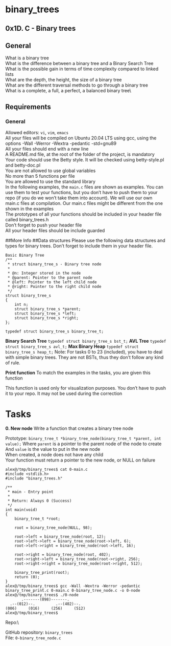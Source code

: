 # binary_trees
## 0x1D. C - Binary trees

## General
What is a binary tree\
What is the difference between a binary tree and a Binary Search Tree\
What is the possible gain in terms of time complexity compared to linked lists\
What are the depth, the height, the size of a binary tree\
What are the different traversal methods to go through a binary tree\
What is a complete, a full, a perfect, a balanced binary tree\

## Requirements
### General
Allowed editors: `vi`, `vim`, `emacs`\
All your files will be compiled on Ubuntu 20.04 LTS using gcc, using the options -Wall -Werror -Wextra -pedantic -std=gnu89\
All your files should end with a new line\
A README.md file, at the root of the folder of the project, is mandatory\
Your code should use the Betty style. It will be checked using betty-style.pl and betty-doc.pl\
You are not allowed to use global variables\
No more than 5 functions per file\
You are allowed to use the standard library\
In the following examples, the `main.c` files are shown as examples. You can use them to test your functions, but you don’t have to push them to your repo (if you do we won’t take them into account). We will use our own main.c files at compilation. Our main.c files might be different from the one shown in the examples\
The prototypes of all your functions should be included in your header file called binary_trees.h\
Don’t forget to push your header file\
All your header files should be include guarded


##More Info
##Data structures
Please use the following data structures and types for binary trees. Don’t forget to include them in your header file.

	Basic Binary Tree
	/**
	 * struct binary_tree_s - Binary tree node
	 *
	 * @n: Integer stored in the node
	 * @parent: Pointer to the parent node
	 * @left: Pointer to the left child node
	 * @right: Pointer to the right child node
	 */
	struct binary_tree_s
	{
	    int n;
	    struct binary_tree_s *parent;
	    struct binary_tree_s *left;
	    struct binary_tree_s *right;
	};
	
	typedef struct binary_tree_s binary_tree_t;
__Binary Search Tree__
`typedef struct binary_tree_s bst_t;`
__AVL Tree__
`typedef struct binary_tree_s avl_t;`
__Max Binary Heap__
`typedef struct binary_tree_s heap_t;`
Note: For tasks 0 to 23 (included), you have to deal with simple binary trees. They are not BSTs, thus they don’t follow any kind of rule.

__Print function__
To match the examples in the tasks, you are given this function

This function is used only for visualization purposes. You don’t have to push it to your repo. It may not be used during the correction


# Tasks
__0. New node__
Write a function that creates a binary tree node

Prototype: `binary_tree_t *binary_tree_node(binary_tree_t *parent, int value);`
Where `parent` is a pointer to the parent node of the node to create\
And `value` is the value to put in the new node\
When created, a node does not have any child\
Your function must return a pointer to the new node, or NULL on failure

	alex@/tmp/binary_trees$ cat 0-main.c 
	#include <stdlib.h>
	#include "binary_trees.h"
	
	/**
	 * main - Entry point
	 *
	 * Return: Always 0 (Success)
	 */
	int main(void)
	{
	    binary_tree_t *root;
	
	    root = binary_tree_node(NULL, 98);
	
	    root->left = binary_tree_node(root, 12);
	    root->left->left = binary_tree_node(root->left, 6);
	    root->left->right = binary_tree_node(root->left, 16);
	
	    root->right = binary_tree_node(root, 402);
	    root->right->left = binary_tree_node(root->right, 256);
	    root->right->right = binary_tree_node(root->right, 512);
	
	    binary_tree_print(root);
	    return (0);
	}
	alex@/tmp/binary_trees$ gcc -Wall -Wextra -Werror -pedantic binary_tree_print.c 0-main.c 0-binary_tree_node.c -o 0-node
	alex@/tmp/binary_trees$ ./0-node
	       .-------(098)-------.
	  .--(012)--.         .--(402)--.
	(006)     (016)     (256)     (512)
	alex@/tmp/binary_trees$
Repo:\

GitHub repository: `binary_trees`\
File: `0-binary_tree_node.c`
